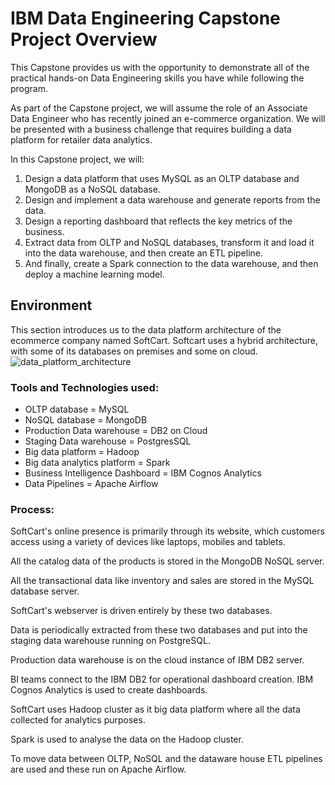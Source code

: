 # IBM Data Engineering Capstone Project Overview

This Capstone provides us with the opportunity to demonstrate all of the practical hands-on Data Engineering skills you have while following the program. 

As part of the Capstone project, we will assume the role of an Associate Data Engineer who has recently joined an e-commerce organization. We will be presented with a business challenge that requires building a data platform for retailer data analytics. 

In this Capstone project, we will: 
1. Design a data platform that uses MySQL as an OLTP database and MongoDB as a NoSQL database. 
2. Design and implement a data warehouse and generate reports from the data. 
3. Design a reporting dashboard that reflects the key metrics of the business. 
4. Extract data from OLTP and NoSQL databases, transform it and load it into the data warehouse, and then create an ETL pipeline.
5. And finally, create a Spark connection to the data warehouse, and then deploy a machine learning model.

## Environment
This section introduces us to the data platform architecture of the ecommerce company named SoftCart. Softcart uses a hybrid architecture, with some of its databases on premises and some on cloud.
![data_platform_architecture](https://user-images.githubusercontent.com/79985278/218961251-1d0b0e65-15cb-438e-b226-6d2523ffc071.png)

### Tools and Technologies used:
- OLTP database = MySQL
- NoSQL database = MongoDB
- Production Data warehouse = DB2 on Cloud
- Staging Data warehouse = PostgresSQL
- Big data platform = Hadoop
- Big data analytics platform = Spark
- Business Intelligence Dashboard = IBM Cognos Analytics
- Data Pipelines = Apache Airflow

### Process:

SoftCart's online presence is primarily through its website, which customers access using a variety of devices like laptops, mobiles and tablets.

All the catalog data of the products is stored in the MongoDB NoSQL server.

All the transactional data like inventory and sales are stored in the MySQL database server.

SoftCart's webserver is driven entirely by these two databases.

Data is periodically extracted from these two databases and put into the staging data warehouse running on PostgreSQL.

Production data warehouse is on the cloud instance of IBM DB2 server.

BI teams connect to the IBM DB2 for operational dashboard creation. IBM Cognos Analytics is used to create dashboards.

SoftCart uses Hadoop cluster as it big data platform where all the data collected for analytics purposes.

Spark is used to analyse the data on the Hadoop cluster.

To move data between OLTP, NoSQL and the dataware house ETL pipelines are used and these run on Apache Airflow.
